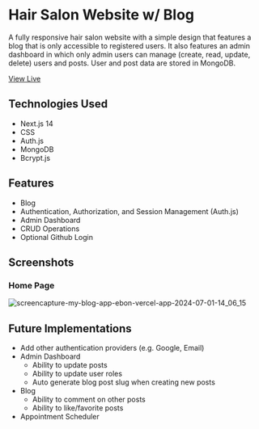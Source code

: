 # Hair Salon Website w/ Blog

A fully responsive hair salon website with a simple design that features a blog that is only accessible to registered users. It also features an admin dashboard in which only admin users can manage (create, read, update, delete) users and posts. User and post data are stored in MongoDB.

[View Live](https://my-blog-app-ebon.vercel.app)

## Technologies Used
- Next.js 14
- CSS
- Auth.js
- MongoDB
- Bcrypt.js


## Features
- Blog
- Authentication, Authorization, and Session Management (Auth.js)
- Admin Dashboard
- CRUD Operations
- Optional Github Login


## Screenshots
### Home Page
![screencapture-my-blog-app-ebon-vercel-app-2024-07-01-14_06_15](https://github.com/lizmery/my-blog-app/assets/78451440/cac2744d-f402-49fc-8a1f-343bcbac519b)




## Future Implementations
- Add other authentication providers (e.g. Google, Email)
- Admin Dashboard
    - Ability to update posts
    - Ability to update user roles
    - Auto generate blog post slug when creating new posts
- Blog
    - Ability to comment on other posts
    - Ability to like/favorite posts
-  Appointment Scheduler
